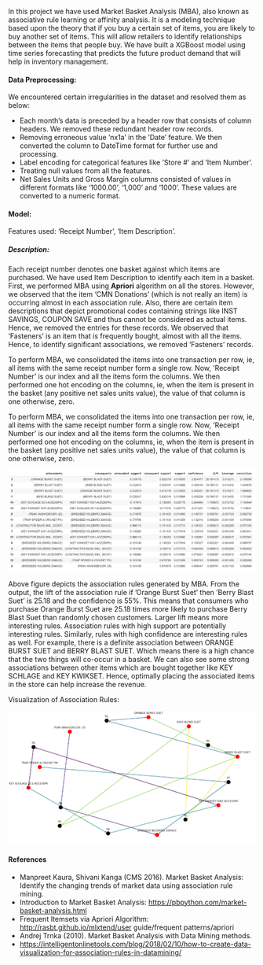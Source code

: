 In this project we have used Market Basket Analysis (MBA), also known as associative rule learning or affinity analysis. It is a modeling technique based upon the theory that if you buy a certain set of items, you are likely to buy another set of items. This will allow retailers to identify relationships between the items that people buy. We have built a XGBoost model using time series forecasting that predicts the future product demand that will help in inventory management.

#### Data Preprocessing:
We encountered certain irregularities in the dataset and resolved them as below:
* Each month’s data is preceded by a header row that consists of column headers. We removed these redundant header row records.
* Removing erroneous value ’nx1a’ in the ’Date’ feature. We then converted the column to DateTime format for further use and processing. 
* Label encoding for categorical features like ’Store #’ and ’Item Number’.
* Treating null values from all the features. 
* Net Sales Units and Gross Margin columns consisted of values in different formats like ‘1000.00’, ‘1,000’ and ‘1000’. These values are converted to a numeric format.

#### Model:
Features used: ‘Receipt Number’, ‘Item Description’. 

##### Description:
Each receipt number denotes one basket against which items are purchased. We have used Item Description to identify each item in a basket. First, we performed MBA using **Apriori** algorithm on all the stores. However, we observed that the item ‘CMN Donations’ (which is not really an item) is occurring almost in each association rule. Also, there are certain item descriptions that depict promotional codes containing strings like INST SAVINGS, COUPON SAVE and thus cannot be considered as actual items. Hence, we removed the entries for these records. We observed that ‘Fasteners’ is an item that is frequently bought, almost with all the items. Hence, to identify significant associations, we removed ’Fasteners’ records.

To perform MBA, we consolidated the items into one transaction per row, ie, all items with the same receipt number form a single row. Now, ’Receipt Number’ is our index and all the items form the columns. We then performed one hot encoding on the columns, ie, when the item is present in the basket (any positive net sales units value), the value of that column is one otherwise, zero.

To perform MBA, we consolidated the items into one transaction per row, ie, all items with the same receipt number form a single row. Now, ’Receipt Number’ is our index and all the items form the columns. We then performed one hot encoding on the columns, ie, when the item is present in the basket (any positive net sales units value), the value of that column is one otherwise, zero.

![Multi-Armed Bandit Problem](https://github.com/Kaustubh-Sable/Retail-Data-Analysis/blob/master/Market_Basket_Analysis/Images/MBA_Association_Rules.png)

Above figure depicts the association rules generated by MBA. From the output, the lift of the association rule if ’Orange Burst Suet’ then ’Berry Blast Suet’ is 25.18 and the confidence is 55%. This means that consumers who purchase Orange Burst Suet are 25.18 times more likely to purchase Berry Blast Suet than randomly chosen customers. Larger lift means more interesting rules. Association rules with high support are potentially interesting rules. Similarly, rules with high confidence are interesting rules as well. For example, there is a definite association between ORANGE BURST SUET and BERRY BLAST SUET. Which means there is a high chance that the two things will co-occur in a basket. We can also see some strong associations between other items which are bought together like KEY SCHLAGE and KEY KWIKSET. Hence, optimally placing the associated items in the store can help increase the revenue.

Visualization of Association Rules:

![Association Rules Visualization](https://github.com/Kaustubh-Sable/Retail-Data-Analysis/blob/master/Market_Basket_Analysis/Images/Association_Rules_Visualization.png)


#### References
* Manpreet Kaura, Shivani Kanga (CMS 2016). Market Basket Analysis: Identify the changing trends of market data using association rule mining.
* Introduction to Market Basket Analysis: https://pbpython.com/market-basket-analysis.html
* Frequent Itemsets via Apriori Algorithm: http://rasbt.github.io/mlxtend/user guide/frequent patterns/apriori
* Andrej Trnka (2010). Market Basket Analysis with Data Mining methods.
* https://intelligentonlinetools.com/blog/2018/02/10/how-to-create-data-visualization-for-association-rules-in-datamining/
